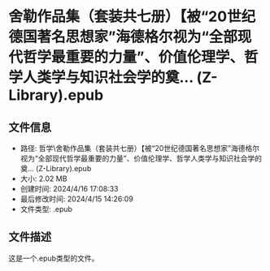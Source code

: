 ﻿# 舍勒作品集（套装共七册）【被“20世纪德国著名思想家”海德格尔视为“全部现代哲学最重要的力量”、价值伦理学、哲学人类学与知识社会学的奠... (Z-Library).epub

## 文件信息
- 路径: 哲学\舍勒作品集（套装共七册）【被“20世纪德国著名思想家”海德格尔视为“全部现代哲学最重要的力量”、价值伦理学、哲学人类学与知识社会学的奠... (Z-Library).epub
- 大小: 2.02 MB
- 创建时间: 2024/4/16 17:08:33
- 最后修改时间: 2024/4/15 14:26:09
- 文件类型: .epub

## 文件描述
这是一个.epub类型的文件。

